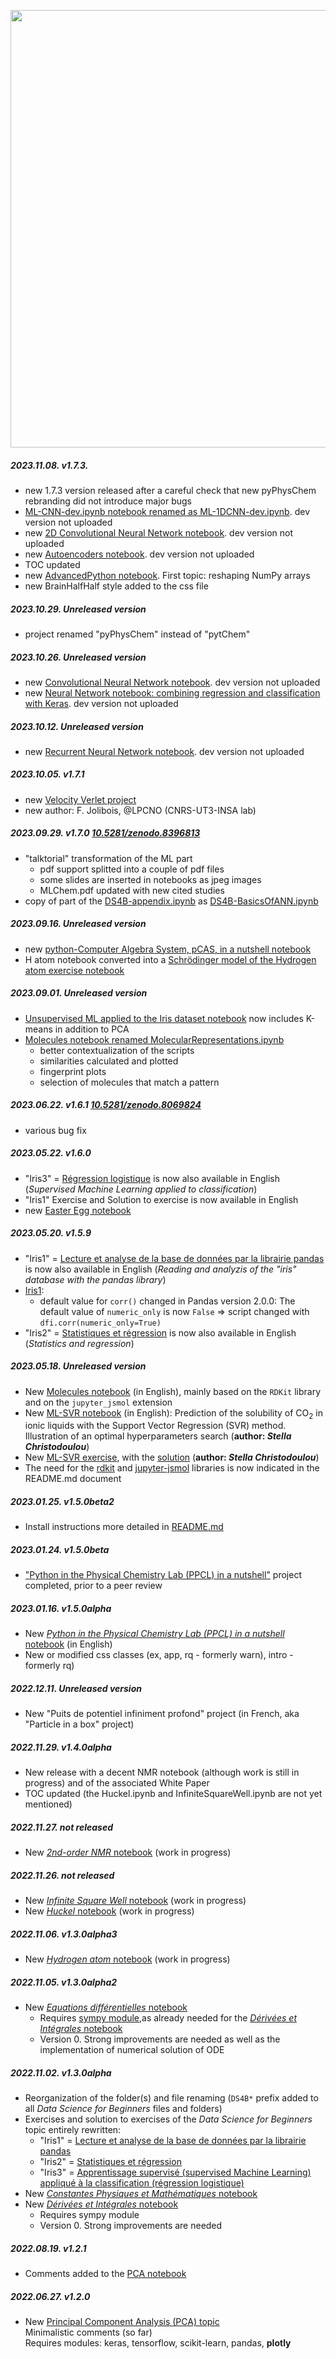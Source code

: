 <a name="top"></a>

[<img width="700px" src="./config/svg/pyPhysChemBanner.svg"/>](#top)

##### **2023.11.08. v1.7.3.** 
- new 1.7.3 version released after a careful check that new pyPhysChem rebranding did not introduce major bugs
- [ML-CNN-dev.ipynb notebook renamed as ML-1DCNN-dev.ipynb](ML-1DCNN-dev.ipynb). dev version not uploaded
- new [2D Convolutional Neural Network notebook](ML-2DCNN-dev.ipynb). dev version not uploaded
- new [Autoencoders notebook](ML-Autoencoders-dev). dev version not uploaded
- TOC updated
- new [AdvancedPython notebook](AdvancedPython.ipynb). First topic: reshaping NumPy arrays
- new BrainHalfHalf style added to the css file

##### **2023.10.29. Unreleased version** 
- project renamed "pyPhysChem" instead of "pytChem"

##### **2023.10.26. Unreleased version** 
- new [Convolutional Neural Network notebook](ML-CNN-dev.ipynb). dev version not uploaded
- new [Neural Network notebook: combining regression and classification with Keras](ML-CombineRegressionAndClassification-dev.ipynb). dev version not uploaded

##### **2023.10.12. Unreleased version** 
- new [Recurrent Neural Network notebook](ML-RNN-dev.ipynb). dev version not uploaded

##### **2023.10.05. v1.7.1** 
- new [Velocity Verlet project](MD_VVERLET_Student.ipynb)
- new author: F. Jolibois, @LPCNO (CNRS-UT3-INSA lab)

##### **2023.09.29. v1.7.0** [10.5281/zenodo.8396813](https://doi.org/10.5281/zenodo.8396813)
- "talktorial" transformation of the ML part
    - pdf support splitted into a couple of pdf files
    - some slides are inserted in notebooks as jpeg images
    - MLChem.pdf updated with new cited studies
- copy of part of the [DS4B-appendix.ipynb](./DS4B-appendix.ipynb) as [DS4B-BasicsOfANN.ipynb](./DS4B-BasicsOfANN.ipynb)

##### **2023.09.16. Unreleased version**
- new [python-Computer Algebra System, pCAS, in a nutshell notebook](./pCAS.ipynb)
- H atom notebook converted into a [Schrödinger model of the Hydrogen atom exercise notebook](HydrogenAtom.ipynb)
 
##### **2023.09.01. Unreleased version**
- [Unsupervised ML applied to the Iris dataset notebook](./DS4B-IrisUML.ipynb) now includes K-means in addition to PCA
- [Molecules notebook renamed MolecularRepresentations.ipynb](./MolecularRepresentations.ipynb)
    - better contextualization of the scripts
    - similarities calculated and plotted
    - fingerprint plots
    - selection of molecules that match a pattern

##### **2023.06.22. v1.6.1** [10.5281/zenodo.8069824](https://doi.org/10.5281/zenodo.8069824)
- various bug fix

##### **2023.05.22. v1.6.0**
- "Iris3" = [Régression logistique](./DS4B-Iris3.ipynb) is now also available in English (*Supervised Machine Learning applied to classification*)
- "Iris1" Exercise and Solution to exercise is now available in English
- new [Easter Egg notebook](./EasterEgg.ipynb)

##### **2023.05.20. v1.5.9**
- "Iris1" = [Lecture et analyse de la base de données par la librairie pandas](./Exercices-DS4B/DS4B-Iris1-Exercice.ipynb) is now also available in English (*Reading and analyzis of the "iris" database with the pandas library*)
- [Iris1](./DS4B-Iris1.ipynb):
    - default value for `corr()` changed in Pandas version 2.0.0: The default value of `numeric_only` is now `False` => script changed with `dfi.corr(numeric_only=True)`
- "Iris2" = [Statistiques et régression](./DS4B-Iris2.ipynb) is now also available in English (*Statistics and regression*)

##### **2023.05.18. Unreleased version**
- New [Molecules notebook](./Molecules.ipynb) (in English), mainly based on the ```RDKit``` library and on the ```jupyter_jsmol``` extension
- New [ML-SVR notebook](./DS4B-CO2_solubility-SVR.ipynb) (in English): Prediction of the solubility of CO<sub>2</sub> in ionic liquids with the Support Vector Regression (SVR) method. Illustration of an optimal hyperparameters search (**author: *Stella Christodoulou***)
- New [ML-SVR exercise](./DS4B-Exercices/DS4B-CO2_solubility-SVR-Exercise.ipynb), with the [solution](/DS4B-Exercices/DS4B-CO2_solubility-SVR-ExerciseWithAnswer.ipynb) (**author: *Stella Christodoulou***)
- The need for the [rdkit](https://www.rdkit.org/) and [jupyter-jsmol](https://pypi.org/project/jupyter-jsmol/) libraries is now indicated in the README.md document

##### **2023.01.25. v1.5.0beta2**
- Install instructions more detailed in [README.md](./README.md) 

##### **2023.01.24. v1.5.0beta**
- ["Python in the Physical Chemistry Lab (PPCL) in a nutshell"](./PPCL.ipynb) project completed, prior to a peer review

##### **2023.01.16. v1.5.0alpha**
- New [*Python in the Physical Chemistry Lab (PPCL) in a nutshell* notebook](./PPCL.ipynb) (in English)
- New or modified css classes (ex, app, rq - formerly warn), intro -formerly rq)

##### **2022.12.11. Unreleased version**
- New "Puits de potentiel infiniment profond" project (in French, aka "Particle in a box" project)

##### **2022.11.29. v1.4.0alpha**
- New release with a decent NMR notebook (although work is still in progress) and of the associated White Paper
- TOC updated (the Huckel.ipynb and InfiniteSquareWell.ipynb are not yet mentioned)

##### **2022.11.27. not released**
- New [*2nd-order NMR* notebook](./NMR.ipynb) (work in progress)

##### **2022.11.26. not released**
- New [*Infinite Square Well* notebook](./InfiniteSquareWell.ipynb) (work in progress)
- New [*Huckel* notebook](./Huckel.ipynb) (work in progress)

##### **2022.11.06. v1.3.0alpha3**
- New [*Hydrogen atom* notebook](./HydrogenAtom.ipynb) (work in progress)
 
##### **2022.11.05. v1.3.0alpha2**
- New [*Equations différentielles* notebook](./DeriveesIntegrales2.ipynb)
    - Requires [sympy module](https://www.sympy.org/en/index.html),as already needed for the [*Dérivées et Intégrales* notebook](./DeriveesIntegrales1.ipynb)
    - Version 0. Strong improvements are needed as well as the implementation of numerical solution of ODE

##### **2022.11.02. v1.3.0alpha**

- Reorganization of the folder(s) and file renaming (`DS4B*` prefix added to all *Data Science for Beginners* files and folders)
- Exercises and solution to exercises of the *Data Science for Beginners* topic entirely rewritten:
    - "Iris1" = [Lecture et analyse de la base de données par la librairie pandas](./Exercices-DS4B/DS4B-Iris1-Exercice.ipynb)
    - "Iris2" = [Statistiques et régression](./Exercices-DS4B/DS4B-Iris2-Exercice.ipynb)
    - "Iris3" = [Apprentissage supervisé (supervised Machine Learning) appliqué à la classification (régression logistique)](./Exercices-DS4B/DS4B-Iris3-Exercice.ipynb)
- New [*Constantes Physiques et Mathématiques* notebook](./Constantes.ipynb)
- New [*Dérivées et Intégrales* notebook](./DeriveesIntegrales1.ipynb)
    - Requires sympy module
    - Version 0. Strong improvements are needed

##### **2022.08.19. v1.2.1**

- Comments added to the [PCA notebook](./DataSc4Beginners-IrisPCA.ipynb)

##### **2022.06.27. v1.2.0**

- New [Principal Component Analysis (PCA) topic](./DataSc4Beginners-IrisPCA.ipynb)<br>
Minimalistic comments (so far)<br>
Requires modules: keras, tensorflow, scikit-learn, pandas, **plotly**
